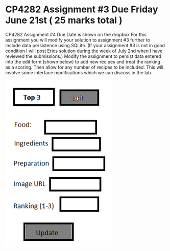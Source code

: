 
# CP4282 Assignment #3 Due Friday June 21st ( 25 marks total )

CP4282 Assignment #4 Due Date is shown on the dropbox
For this assignment you will modify your solution to assignment #3 further to include data persistence
using SQLite.
(If your assignment #3 is not in good condition I will post Erics solution during the week of July 2nd when I
have reviewed the submissions.)
Modify the assignment to persist data entered into the edit form (shown below) to add new recipes and
treat the ranking as a scoring. Then allow for any number of recipes to be included. This will involve
some interface modifications which we can discuss in the lab.

![alt text](image.png)